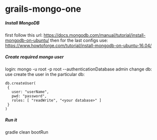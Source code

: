 # grails-mongo-one

##### Install MongoDB
first follow this url: https://docs.mongodb.com/manual/tutorial/install-mongodb-on-ubuntu/
then for the last configs use: https://www.howtoforge.com/tutorial/install-mongodb-on-ubuntu-16.04/

##### Create required mongo user
login: mongo -u root -p root --authenticationDatabase admin
change db: use <your database>
create the user in the particular db: 
````
db.createUser(
 {
   user: "userName",
   pwd: "password",
   roles: [ "readWrite", "<your database>" ]
 }
)
````

##### Run it 
gradle clean bootRun


